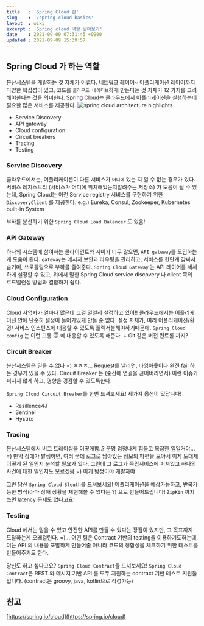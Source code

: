 ```yaml
---
title   : 'Spring Cloud 란' 
slug    : '/spring-cloud-basics'
layout  : wiki 
excerpt : 'Spring cloud 역할 알아보기' 
date    : 2021-09-09 07:31:45 +0900
updated : 2021-09-09 15:39:57
---
```


## Spring Cloud 가 하는 역할
분산시스템을 개발하는 것 자체가 어렵다. 네트워크 레이어~ 어플리케이션 레이어까지 다양한 복잡성이 있고, 코드를 `클라우드 네이티브`하게 만든다는 것 자체가 12 가지를 고려해야한다는 것을 의미한다. 
Spring Cloud는 클라우드에서 어플리케이션을 실행하는데 필요한 많은 서비스를 제공한다. 
![spring cloud architecture highlights](https://spring.io/images/cloud-diagram-dark-b902fd07e60945a9a8930ca01f86bdf3.svg)

- Service Discovery 
- API gateway
- Cloud configuration
- Circuit breakers
- Tracing
- Testing

### Service Discovery
클라우드에서는, 어플리케이션이 다른 서비스가 `어디에` 있는 지 알 수 없는 경우가 있다. 서비스 레지스트리 (서비스가 어디에 위치해있는지알려주는 저장소) 가 도움이 될 수 있는데, Spring Cloud는 이런 Service registry 서비스를 구현하기 위한 `DiscoveryClient` 를 제공한다. 
e.g.) Eureka, Consul, Zookeeper, Kubernetes built-in System 

부하를 분산하기 위한 `Spring Cloud Load Balancer` 도 있음! 

### API Gateway 

하나의 시스템에 참여하는 클라이언트와 서버가 너무 많으면, `API gateway`를 도입하는게 도움이 된다. `gateway`는 메시지 보안과 라우팅을 관리하고, 서비스를 한단계 감싸서 숨기며, 쓰로틀링으로 부하를 줄여준다. `Spring Cloud Gateway` 는 API 레이어를 세세하게 설정할 수 있고, 위에서 말한 Spring Cloud service discovery 나 client 쪽의 로드밸런싱 방법과 결합하기 쉽다. 

### Cloud Configuration 
Cloud 사업자가 얼마나 많은데 그걸 일일히 설정하고 있어!! 클라우드에서는 어플리케이션 안에 단순히 설정이 들어가있게 만들 순 없다. 설정 자체가, 여러 어플리케이션/환경/ 서비스 인스턴스에 대응할 수 있도록 플렉서블해야하기때문에. `Spring Cloud config` 는 이런 고통 😇 에 대응할 수 있도록 해준다.  + Git 같은 버전 컨트롤 까지? 

### Circuit Breaker 
분산시스템은 믿을 수 없다 =) ㅎㅎㅎ... Request를 날리면, 타임아웃이나 완전 fail 하는 경우가 있을 수 있다. Circuit Breaker 는 (중간에 연결을 끊어버리면서) 이런 이슈가 퍼지지 않게 하고, 영향을 경감할 수 있도록한다. 

`Spring Cloud Circuit Breaker`를 한번 드셔보세요! 세가지 옵션이 있답니다! 
- Resillence4J
- Sentinel
- Hystrix 
  
### Tracing 
분산시스템에서 버그 트레이싱을 어떻게함..? 분명 엄청나게 힘들고 복잡한 일일거야... =) 
만약 장애가 발생하면, 여러 군데 로그로 남아있는 정보의 파편을 모아서 이게 도대체 어떻게 된 일인지 분석할 필요가 있다. 그런데 그 로그가 독립서비스에 퍼져있고 하나의 사건에 대한 일인지도 모르겠음 =) 이게 탐정이야 개발자야 

그런 당신 `Spring Cloud Sleuth`를 드셔보세요! 
어플리케이션을 예상가능하고, 반복가능한 방식(아마 장애 상황을 재현해볼 수 있다는 ?) 으로 만들어드립니다! `ZipKin` 까지 쓰면 latency 문제도 없다고요!

### Testing 
Cloud 에서는 믿을 수 있고 안전한 API를 만들 수 있다는 장점이 있지만, 그 목표까지 도달하는게 오래걸린다. =)... 어떤 팀은 Contract 기반의 testing을 이용하기도하는데, 이는 API 의 내용을 포말하게 만들어줄 아니라 코드의 정합성을 체크하기 위한 테스트를 만들어주기도 한다. 

당신도 하고 싶다고요? `Spring Cloud Contract`을 드셔보세요! 
`Spring Cloud Contract`은 REST 와 메시지 기반 API 를 모두 지원하는 contract 기반 테스트 지원툴입니다. (contract은 groovy, java, kotlin으로 작성가능) 

## 참고 
[https://spring.io/cloud](https://spring.io/cloud)
